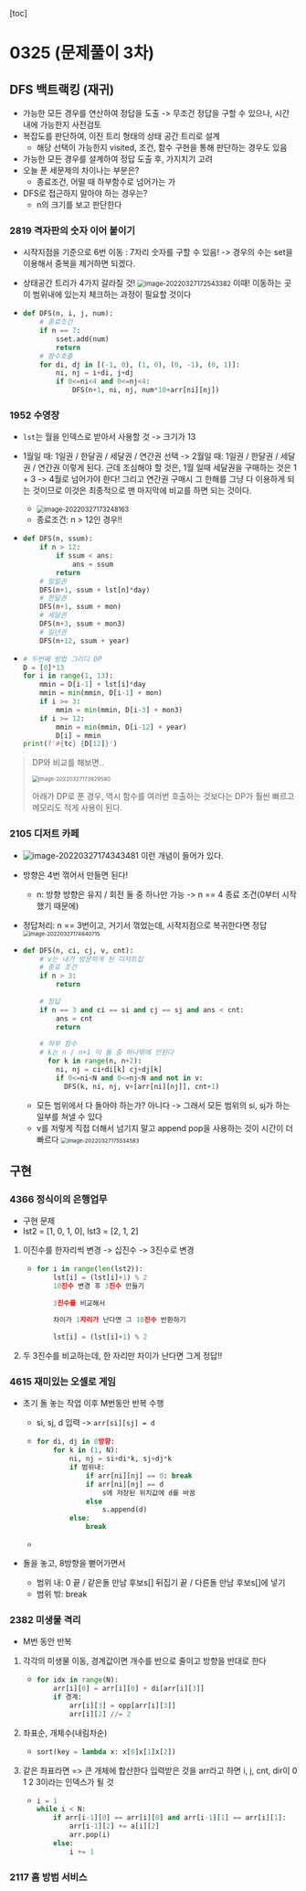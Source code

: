 [toc]

# 0325 (문제풀이 3차)

## DFS 백트랙킹 (재귀)

* 가능한 모든 경우를 연산하여 정답을 도출 -> 무조건 정답을 구할 수 있으나, 시간 내에 가능한지 사전검토
* 복잡도를 판단하여, 이진 트리 형태의 상태 공간 트리로 설계
  * 해당 선택이 가능한지 visited, 조건, 함수 구현을 통해 판단하는 경우도 있음
* 가능한 모든 경우를 설계하여 정답 도출 후, 가지치기 고려
* 오늘 푼 세문제의 차이나는 부분은?
  * 종료조건, 어떨 때 하부함수로 넘어가는 가
* DFS로 접근하지 말아야 하는 경우는?
  * n의 크기를 보고 판단한다



### 2819 격자판의 숫자 이어 붙이기

* 시작지점을 기준으로 6번 이동 : 7자리 숫자를 구할 수 있음! -> 경우의 수는 set을 이용해서 중복을 제거하면 되겠다.

* 상태공간 트리가 4가지 갈라질 것!
  <img src="0325.assets/image-20220327172543382.png" alt="image-20220327172543382" style="zoom:80%;" />
  이때! 이동하는 곳이 범위내에 있는지 체크하는 과정이 필요할 것이다

* ```python
  def DFS(n, i, j, num):
      # 종료조건
      if n == 7:
          sset.add(num)
          return
      # 함수호출
      for di, dj in [(-1, 0), (1, 0), (0, -1), (0, 1)]:
          ni, nj = i+di, j+dj
          if 0<=ni<4 and 0<=nj<4:
              DFS(n+1, ni, nj, num*10+arr[ni][nj])
  ```



### 1952 수영장

* `lst`는 월을 인덱스로 받아서 사용할 것 -> 크기가 13

* 1월일 때: 1일권 / 한달권 / 세달권 / 연간권 선택 -> 2월일 때: 1일권 / 한달권 / 세달권 / 연간권 이렇게 된다. 
  근데 조심해야 할 것은, 1월 일때 세달권을 구매하는 것은 1 + 3 -> 4월로 넘어가야 한다!
  그리고 연간권 구매시 그 한해를 그냥 다 이용하게 되는 것이므로 이것은 최종적으로 맨 마지막에 비교를 하면 되는 것이다.

  * <img src="0325.assets/image-20220327173248163.png" alt="image-20220327173248163" style="zoom:80%;" />
  * 종료조건: n > 12인 경우!!

* ```python
  def DFS(n, ssum):
      if n > 12:
          if ssum < ans:
              ans = ssum
          return
      # 일일권
      DFS(n+1, ssum + lst[n]*day)
      # 한달권
      DFS(n+1, ssum + mon)
      # 세달권
      DFS(n+3, ssum + mon3)
      # 일년권
      DFS(n+12, ssum + year)
  ```

* ```python
  # 두번째 방법 그리디 DP
  D = [0]*13
  for i in range(1, 13):
      mmin = D[i-1] + lst[i]*day
      mmin = min(mmin, D[i-1] + mon)
      if i >= 3:
          mmin = min(mmin, D[i-3] + mon3)
      if i >= 12:
          mmin = min(mmin, D[i-12] + year)
          D[i] = mmin
  print(f'#{tc} {D[12]}')
  ```



> DP와 비교를 해보면..
>
> <img src="0325.assets/image-20220327173829580.png" alt="image-20220327173829580" style="zoom:67%;" />
>
> 아래가 DP로 푼 경우, 역시 함수를 여러번 호출하는 것보다는 DP가 훨씬 빠르고 메모리도 적게 사용이 된다.



### 2105 디저트 카페

* ![image-20220327174343481](0325.assets/image-20220327174343481.png)
  이런 개념이 들어가 있다.

* 방향은 4번 꺾어서 만들면 된다!

  * n: 방향 방향은 유지 / 회전 둘 중 하나만 가능 -> n == 4 종료 조건(0부터 시작했기 때문에)

* 정답처리: n == 3번이고, 거기서 꺾었는데, 시작지점으로 복귀한다면 정답 
  <img src="0325.assets/image-20220327174640715.png" alt="image-20220327174640715" style="zoom:67%;" />

* ```python
  def DFS(n, ci, cj, v, cnt):
      # v는 내가 방문하게 된 디저트집
      # 종료 조건
      if n > 3:
          return
      
      # 정답
      if n == 3 and ci == si and cj == sj and ans < cnt:
          ans = cnt
          return
          
      # 하부 함수
      # k는 n / n+1 이 둘 중 하나밖에 안된다
     	for k in range(n, n+2):
          ni, nj = ci+di[k] cj+dj[k]
          if 0<=ni<N and 0<=nj<N and not in v:
      		DFS(k, ni, nj, v+[arr[ni][nj]], cnt+1)
  ```

  * 모든 범위에서 다 돌아야 하는가? 아니다 -> 그래서 모든 범위의 si, sj가 하는 일부를 쳐낼 수 있다
  * v를 저렇게 직접 더해서 넘기지 말고 append pop을 사용하는 것이 시간이 더 빠르다
    <img src="0325.assets/image-20220327175534583.png" alt="image-20220327175534583" style="zoom:67%;" />



## 구현

### 4366 정식이의 은행업무

* 구현 문제
* lst2 = [1, 0, 1, 0], lst3 = [2, 1, 2]

1. 이진수를 한자리씩 변경 -> 십진수 -> 3진수로 변경

   * ```python
     for i in range(len(lst2)):
         lst[i] = (lst[i]+1) % 2
         10진수 변경 후 3진수 만들기
         
         3진수를 비교해서
         
         차이가 1자리가 난다면 그 10진수 반환하기
         
         lst[i] = (lst[i]+1) % 2
     ```

2. 두 3진수를 비교하는데, 한 자리만 차이가 난다면 그게 정답!!



### 4615 재미있는 오셀로 게임

* 초기 돌 놓는 작업 이후 M번동안 반복 수행

  * si, sj, d 입력 -> `arr[si][sj] = d`

  * ```python
    for di, dj in 8방향:
        for k in (1, N):
            ni, nj = si+di*k, sj+dj*k
            if 범위내:
                if arr[ni][nj] == 0: break
                if arr[ni][nj] == d
                    s에 저장된 위치값에 d를 바꿈
                else
                	s.append(d)
            else:
                break
    ```

  * 

* 돌을 놓고, 8방향을 뻗어가면서

  * 범위 내:
    0 끝 / 같은돌 만남 후보s[] 뒤집기 끝 / 다른돌 만남 후보s[]에 넣기
  * 범위 밖: break



### 2382 미생물 격리

* M번 동안 반복

1. 각각의 미생물 이동, 경계값이면 개수를 반으로 줄이고 방향을 반대로 한다

   * ```python
     for idx in range(N):
         arr[i][0] = arr[i][0] + di[arr[i][3]]
         if 경계:
             arr[i][3] = opp[arr[i][3]]
             arr[i][2] //= 2
     ```

2. 좌표순, 개체수(내림차순)

   * ```python
     sort(key = lambda x: x[0]x[1]x[2])
     ```

3. 같은 좌표라면 => 큰 개체에 합산한다
   입력받은 것을 arr라고 하면 i, j, cnt, dir이 0 1 2 3이라는 인덱스가 될 것

   * ```python
     i = 1
     while i < N:
         if arr[i-1][0] == arr[i][0] and arr[i-1][1] == arr[i][1]:
             arr[i-1][2] += a[i][2]
             arr.pop(i)
         else:
             i += 1
     ```



### 2117 홈 방범 서비스

